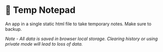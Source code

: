 # 📝 Temp Notepad
An app in a single static html file to take temporary notes. Make sure to backup. 

*Note - All data is saved in browser local storage. Clearing history or using private mode will lead to loss of data.*
